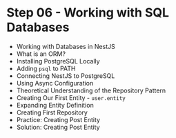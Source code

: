 # Step 06 - Working with SQL Databases

- Working with Databases in NestJS
- What is an ORM?
- Installing PostgreSQL Locally
- Adding `psql` to PATH
- Connecting NestJS to PostgreSQL
- Using Async Configuration
- Theoretical Understanding of the Repository Pattern
- Creating Our First Entity - `user.entity`
- Expanding Entity Definition
- Creating First Repository
- Practice: Creating Post Entity
- Solution: Creating Post Entity